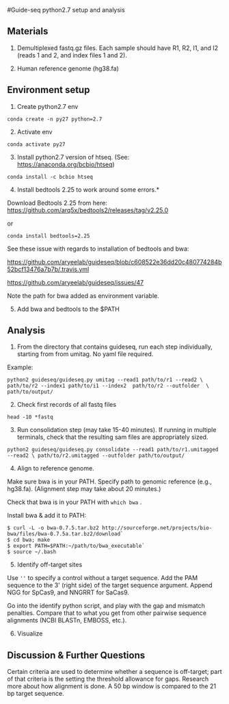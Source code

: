 #Guide-seq python2.7 setup and analysis

## Materials
  1. Demultiplexed fastq.gz files. Each sample should have R1, R2, I1, and I2 (reads 1 and 2, and index files 1 and 2).

  2. Human reference genome (hg38.fa)
  
## Environment setup
  1. Create python2.7 env

  `conda create -n py27 python=2.7`
  
  2. Activate env
  
  `conda activate py27`
  
  3. Install python2.7 version of htseq. (See: https://anaconda.org/bcbio/htseq)
  
  `conda install -c bcbio htseq`

  4. Install bedtools 2.25 to work around some errors.*
  
  Download Bedtools 2.25 from here: https://github.com/arq5x/bedtools2/releases/tag/v2.25.0
  
  or
  
  `conda install bedtools=2.25`
  
  See these issue with regards to installation of bedtools and bwa: 
  
  https://github.com/aryeelab/guideseq/blob/c608522e36dd20c480774284b52bcf13476a7b7b/.travis.yml
  
  https://github.com/aryeelab/guideseq/issues/47
  
  Note the path for bwa added as environment variable.

  5. Add bwa and bedtools to the $PATH
  
## Analysis
  1. From the directory that contains guideseq, run each step individually, starting from from umitag. No yaml file required. 
  
  Example:
  
  ` python2 guideseq/guideseq.py umitag --read1 path/to/r1 --read2 \
  path/to/r2 --index1 path/to/i1 --index2  path/to/r2 --outfolder  \
  path/to/output/ `

  2. Check first records of all fastq files
  
  `head -10 *fastq`

  3. Run consolidation step (may take 15-40 minutes).  If running in multiple terminals, check that the resulting sam files are appropriately sized.
  
  ` python2 guideseq/guideseq.py consolidate --read1 path/to/r1.umitagged --read2 \
  path/to/r2.umitagged --outfolder path/to/output/ `
  
  4. Align to reference genome.
  
  Make sure bwa is in your PATH. Specify path to genomic reference (e.g., hg38.fa). (Alignment  step may take about 20 minutes.)
  
  Check that bwa is in your PATH with `which bwa` .
  
  Install bwa & add it to PATH: 
  
  ```
  $ curl -L -o bwa-0.7.5.tar.bz2 http://sourceforge.net/projects/bio-bwa/files/bwa-0.7.5a.tar.bz2/download`
  $ cd bwa; make
  $ export PATH=$PATH:~/path/to/bwa_executable`
  $ source ~/.bash
  ```
  
  5. Identify off-target sites
  
  Use `''` to specify a control without a target sequence. Add the PAM sequence to the 3' (right side) of the target sequence argument. Append NGG for SpCas9, and NNGRRT for SaCas9. 
  
  Go into the identify python script, and play with the gap and mismatch penalties. Compare that to what you get from other pairwise sequence alignments (NCBI BLASTn, EMBOSS, etc.). 
  
  6. Visualize
  
  
  ## Discussion & Further Questions
  
  Certain criteria are used to determine whether a sequence is off-target; part of that criteria is the setting the threshold allowance for gaps. Research more about how alignment is done. A 50 bp window is compared to the 21 bp target sequence.
